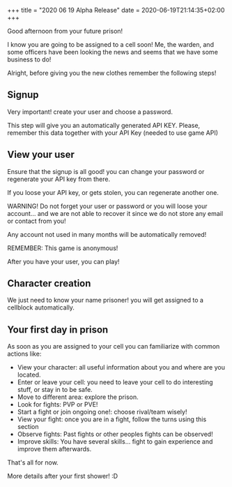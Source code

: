 +++
title = "2020 06 19 Alpha Release"
date = 2020-06-19T21:14:35+02:00
+++

Good afternoon from your future prison!

I know you are going to be assigned to a cell soon! 
Me, the warden, and some officers have been looking the news and seems that we have some business to do!

Alright, before giving you the new clothes remember the following steps!

## Signup
Very important! create your user and choose a password.

This step will give you an automatically generated API KEY. 
Please, remember this data together with your API Key (needed to use game API)

## View your user
Ensure that the signup is all good! 
you can change your password or regenerate your API key from there.

If you loose your API key, or gets stolen, you can regenerate another one.

WARNING! Do not forget your user or password or you will loose your account... 
and we are not able to recover it since we do not store any email or contact from you!

Any account not used in many months will be automatically removed!

REMEMBER: This game is anonymous!

After you have your user, you can play!

## Character creation
We just need to know your name prisoner! you will get assigned to a cellblock automatically.

## Your first day in prison
As soon as you are assigned to your cell you can familiarize with common actions like:
* View your character: all useful information about you and where are you located.
* Enter or leave your cell: you need to leave your cell to do interesting stuff, or stay in to be safe.
* Move to different area: explore the prison.
* Look for fights: PVP or PVE!
* Start a fight or join ongoing one!: choose rival/team wisely!
* View your fight: once you are in a fight, follow the turns using this section
* Observe fights: Past fights or other peoples fights can be observed!
* Improve skills: You have several skills... fight to gain experience and improve them afterwards.

That's all for now.

More details after your first shower! :D


